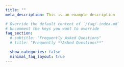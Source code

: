 ```yaml
---
title: ""
meta_description: This is an example description

# Override the default content of `/faq/-index.md`
# Uncomment the keys you want to override
faq_section:
  # subtitle: "Frequently Asked Questions"
  # title: "Frequently **Asked Questions**"

  show_categories: false
  minimal_faq_layout: true
---
```

